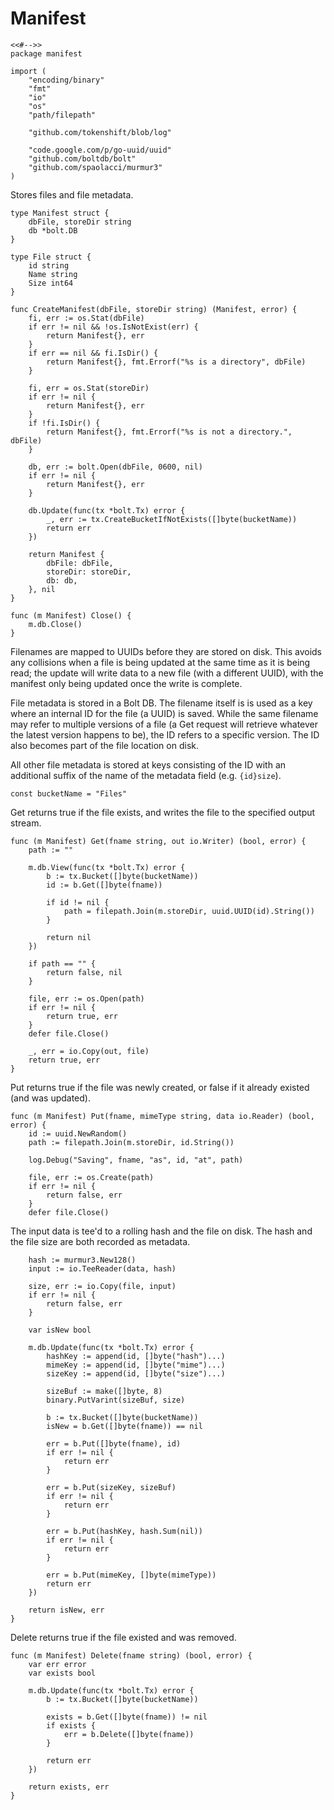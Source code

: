 # Manifest

	<<#-->>
	package manifest

	import (
		"encoding/binary"
		"fmt"
		"io"
		"os"
		"path/filepath"

		"github.com/tokenshift/blob/log"

		"code.google.com/p/go-uuid/uuid"
		"github.com/boltdb/bolt"
		"github.com/spaolacci/murmur3"
	)

Stores files and file metadata.

	type Manifest struct {
		dbFile, storeDir string
		db *bolt.DB
	}

	type File struct {
		id string
		Name string
		Size int64
	}

	func CreateManifest(dbFile, storeDir string) (Manifest, error) {
		fi, err := os.Stat(dbFile)
		if err != nil && !os.IsNotExist(err) {
			return Manifest{}, err
		}
		if err == nil && fi.IsDir() {
			return Manifest{}, fmt.Errorf("%s is a directory", dbFile)
		}

		fi, err = os.Stat(storeDir)
		if err != nil {
			return Manifest{}, err
		}
		if !fi.IsDir() {
			return Manifest{}, fmt.Errorf("%s is not a directory.", dbFile)
		}

		db, err := bolt.Open(dbFile, 0600, nil)
		if err != nil {
			return Manifest{}, err
		}

		db.Update(func(tx *bolt.Tx) error {
			_, err := tx.CreateBucketIfNotExists([]byte(bucketName))
			return err
		})

		return Manifest {
			dbFile: dbFile,
			storeDir: storeDir,
			db: db,
		}, nil
	}

	func (m Manifest) Close() {
		m.db.Close()
	}

Filenames are mapped to UUIDs before they are stored on disk. This avoids any
collisions when a file is being updated at the same time as it is being read;
the update will write data to a new file (with a different UUID), with the
manifest only being updated once the write is complete.

File metadata is stored in a Bolt DB. The filename itself is is used as a key
where an internal ID for the file (a UUID) is saved. While the same filename
may refer to multiple versions of a file (a Get request will retrieve whatever
the latest version happens to be), the ID refers to a specific version. The ID
also becomes part of the file location on disk.

All other file metadata is stored at keys consisting of the ID with an
additional suffix of the name of the metadata field (e.g. `{id}size`).

	const bucketName = "Files"

Get returns true if the file exists, and writes the file to the specified
output stream.

	func (m Manifest) Get(fname string, out io.Writer) (bool, error) {
		path := ""

		m.db.View(func(tx *bolt.Tx) error {
			b := tx.Bucket([]byte(bucketName))
			id := b.Get([]byte(fname))

			if id != nil {
				path = filepath.Join(m.storeDir, uuid.UUID(id).String())
			}

			return nil
		})

		if path == "" {
			return false, nil
		}

		file, err := os.Open(path)
		if err != nil {
			return true, err
		}
		defer file.Close()

		_, err = io.Copy(out, file)
		return true, err
	}

Put returns true if the file was newly created, or false if it already existed
(and was updated).

	func (m Manifest) Put(fname, mimeType string, data io.Reader) (bool, error) {
		id := uuid.NewRandom()
		path := filepath.Join(m.storeDir, id.String())

		log.Debug("Saving", fname, "as", id, "at", path)

		file, err := os.Create(path)
		if err != nil {
			return false, err
		}
		defer file.Close()

The input data is tee'd to a rolling hash and the file on disk. The hash and
the file size are both recorded as metadata.

		hash := murmur3.New128()
		input := io.TeeReader(data, hash)

		size, err := io.Copy(file, input)
		if err != nil {
			return false, err
		}

		var isNew bool

		m.db.Update(func(tx *bolt.Tx) error {
			hashKey := append(id, []byte("hash")...)
			mimeKey := append(id, []byte("mime")...)
			sizeKey := append(id, []byte("size")...)

			sizeBuf := make([]byte, 8)
			binary.PutVarint(sizeBuf, size)

			b := tx.Bucket([]byte(bucketName))
			isNew = b.Get([]byte(fname)) == nil
			
			err = b.Put([]byte(fname), id)
			if err != nil {
				return err
			}
			
			err = b.Put(sizeKey, sizeBuf)
			if err != nil {
				return err
			}

			err = b.Put(hashKey, hash.Sum(nil))
			if err != nil {
				return err
			}
			
			err = b.Put(mimeKey, []byte(mimeType))
			return err
		})

		return isNew, err
	}

Delete returns true if the file existed and was removed.

	func (m Manifest) Delete(fname string) (bool, error) {
		var err error
		var exists bool

		m.db.Update(func(tx *bolt.Tx) error {
			b := tx.Bucket([]byte(bucketName))

			exists = b.Get([]byte(fname)) != nil
			if exists {
				err = b.Delete([]byte(fname))
			}

			return err
		})

		return exists, err
	}
